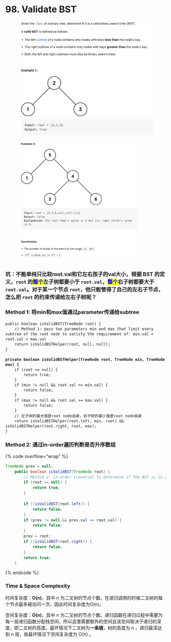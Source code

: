 # 98. Validate BST

<figure><img src="../../.gitbook/assets/image (83).png" alt="" width="563"><figcaption></figcaption></figure>

<figure><img src="../../.gitbook/assets/image (120).png" alt="" width="375"><figcaption></figcaption></figure>

### 坑：不能单纯只比较root.val和它左右孩子的val大小，**根据 BST 的定义，`root` 的**<mark style="color:blue;">**整个**</mark>**左子树都要小于 `root.val`，**<mark style="color:blue;">**整个**</mark>**右子树都要大于 `root.val`**。对于某一个节点 `root`，他只能管得了自己的左右子节点，怎么把 `root` 的约束传递给左右子树呢？

### Method 1: 将min和max值通过parameter传递给subtree

<pre class="language-java" data-overflow="wrap"><code class="lang-java">public boolean isValidBST(TreeNode root) {
    // Method 1: pass two parameters min and max that limit every subtree of the root node to satisfy the requirement of: min.val &#x3C; root.val &#x3C; max.val
    return isValidBSTHelper(root, null, null);
}

<strong>private boolean isValidBSTHelper(TreeNode root, TreeNode min, TreeNode max) {
</strong>    if (root == null) {
        return true;
    }
    if (min != null &#x26;&#x26; root.val &#x3C;= min.val) {
        return false;
    }
    if (max != null &#x26;&#x26; root.val >= max.val) {
        return false;
    }
    // 左子树的最大值是root node自身，右子树的最小值是root node自身
    return isValidBSTHelper(root.left, min, root) &#x26;&#x26; isValidBSTHelper(root.right, root, max);
}
</code></pre>



### Method 2: 通过in-order遍历判断是否升序数组

{% code overflow="wrap" %}
```java
TreeNode prev = null;
    public boolean isValidBST(TreeNode root) {
        // Method 2: in-order traversal to determine if the BST is in ascending order
        if (root == null) {
            return true;
        }

        if (!isValidBST(root.left)) {
            return false;
        }
        if (prev != null && prev.val >= root.val) {
            return false;
        }
        prev = root;
        if (!isValidBST(root.right)) {
            return false;
        }
        return true;
    }
```
{% endcode %}



### Time & Space Complexity&#x20;

时间复杂度：**O(n)**，其中 n 为二叉树的节点个数。在递归调用的时候二叉树的每个节点最多被访问一次，因此时间复杂度为O(n)。

空间复杂度：**O(n)**，其中 n 为二叉树的节点个数。递归函数在递归过程中需要为每一层递归函数分配栈空间，所以这里需要额外的空间且该空间取决于递归的深度，即二叉树的高度。最坏情况下二叉树为**一条链**，树的高度为 n ，递归最深达到 n 层，故最坏情况下空间复杂度为 O(n) 。
